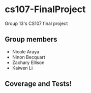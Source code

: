 # cs107-FinalProject
Group 13's CS107 final project

## Group members
- Nicole Araya
- Ninon Becquart
- Zachary Ellison
- Kaiwen Li

## Coverage and Tests!